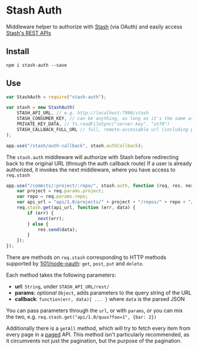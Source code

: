 
# Stash Auth

Middleware helper
to authorize with [Stash](https://www.atlassian.com/software/stash) (via OAuth)
and easily access [Stash's REST APIs](https://developer.atlassian.com/stash/docs/latest/reference/rest-api.html)


## Install

`npm i stash-auth --save`


## Use

```js
var StashAuth = require("stash-auth");

var stash = new StashAuth(
	STASH_API_URL, // e.g. http://localhost:7990/stash
	STASH_CONSUMER_KEY, // can be anything, as long as it's the same as in Stash
	PRIVATE_KEY_DATA, // fs.readFileSync("server.key", "utf8")
	STASH_CALLBACK_FULL_URL // full, remote-accessable url (including protocol, host and path) to the auth callback route on this server
);

app.use("/stash/auth-callback", stash.authCallback);
```

The `stash.auth` middleware will authorize with Stash
before redirecting back to the original URL
(through the auth callback route)
If a user is already authorized,
it invokes the next middleware,
where you have access to `req.stash`

```js
app.use("/commits/:project/:repo/", stash.auth, function (req, res, next) {
	var project = req.params.project;
	var repo = req.params.repo;
	var api_url = "api/1.0/projects/" + project + "/repos/" + repo + "/commits";
	req.stash.get(api_url, function (err, data) {
		if (err) {
			next(err);
		} else {
			res.send(data);
		}
	});
});
```

There are methods on `req.stash`
corresponding to HTTP methods
supported by [1j01/node-oauth](https://github.com/1j01/node-oauth):
`get`, `post`, `put` and `delete`.

Each method takes the following parameters:

- **url**: `String`, under `STASH_API_URL/rest/`
- **params**: _optional_ `Object`, adds parameters to the query string of the URL
- **callback**: `function(err, data){ ... }` where `data` is the parsed JSON

You can pass parameters through the `url`, or with `params`, or you can mix the two,
e.g. `req.stash.get("api/1.0/quux?foo=1", {bar: 2})`

Additionally there is a `getAll` method,
which will try to fetch every item from every page
in a [paged](https://developer.atlassian.com/static/rest/stash/3.8.0/stash-rest.html#paging-params) API.
This method isn't particularly recommended,
as it circumvents not just the pagination,
but the purpose of the pagination.
